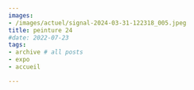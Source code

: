 ```yaml
---
images:
- /images/actuel/signal-2024-03-31-122318_005.jpeg
title: peinture 24
#date: 2022-07-23
tags:
- archive # all posts
- expo
- accueil

---
```

